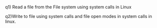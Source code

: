 q1) Read a file from the File system using system calls in Linux

q2)Write to file using system calls and file open modes in system calls in linux.
